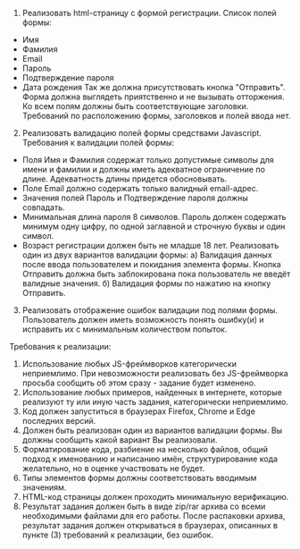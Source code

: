 1. Реализовать html-страницу с формой регистрации. Список полей формы:

- Имя
- Фамилия
- Email
- Пароль
- Подтверждение пароля
- Дата рождения
  Так же должна присутствовать кнопка "Отправить".
  Форма должна выглядеть приятственно и не вызывать отторжения.
  Ко всем полям должны быть соответствующие заголовки.
  Требований по расположению формы, заголовков и полей ввода нет.

2. Реализовать валидацию полей формы средствами Javascript. Требования к валидации полей формы:

- Поля Имя и Фамилия содержат только допустимые символы для имени и фамилии и должны иметь адекватное ограничение по длине. Адекватность длины придется обосновывать.
- Поле Email должно содержать только валидный email-адрес.
- Значения полей Пароль и Подтверждение пароля должны совпадать.
- Минимальная длина пароля 8 символов. Пароль должен содержать минимум одну цифру, по одной заглавной и строчную буквы и один символ.
- Возраст регистрации должен быть не младше 18 лет.
  Реализовать один из двух вариантов валидации формы:
  а) Валидация данных после ввода пользователем и покидания элемента формы. Кнопка Отправить должна быть заблокирована пока пользователь не введёт валидные значения.
  б) Валидация формы по нажатию на кнопку Отправить.

3. Реализовать отображение ошибок валидации под полями формы. Пользователь должен иметь возможность понять ошибку(и) и исправить их с минимальным количеством попыток.

Требования к реализации:

1. Использование любых JS-фреймворков категорически неприемлимо. При невозможности реализовать без JS-фреймворка просьба сообщить об этом сразу - задание будет изменено.
2. Использование любых примеров, найденных в интернете, которые реализуют ту или иную часть задания, категорически неприемлимо.
3. Код должен запуститься в браузерах Firefox, Chrome и Edge последних версий.
4. Должен быть реализован один из вариантов валидации формы. Вы должны сообщить какой вариант Вы реализовали.
5. Форматирование кода, разбиение на несколько файлов, общий подход к именованию и написанию имён, структурирование кода желательно, но в оценке участвовать не будет.
6. Типы элементов формы должны соответствовать вводимым значениям.
7. HTML-код страницы должен проходить минимальную верификацию.
8. Результат задания должен быть в виде zip/rar архива со всеми необходимыми файлами для его работы. После распаковки архива, результат задания должен открываться в браузерах, описанных в пункте (3) требований к реализации, без ошибок.
